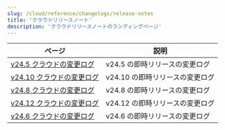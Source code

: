 ```yaml
---
slug: /cloud/reference/changelogs/release-notes
title: 'クラウドリリースノート'
description: 'クラウドリリースノートのランディングページ'
---
```


<!-- 以下の目次は、YAMLフロントマターから自動的に生成されています
     https://github.com/ClickHouse/clickhouse-docs/blob/main/scripts/autogenerate-table-of-contents.sh を使用しています
     エラーを見つけた場合は、ページ自体のフロントマターを編集してください。
-->

| ページ | 説明 |
|-----|-----|
| [v24.5 クラウドの変更ログ](/changelogs/24.5) | v24.5 の即時リリースの変更ログ |
| [v24.10 クラウドの変更ログ](/changelogs/24.10) | v24.10 の即時リリースの変更ログ |
| [v24.8 クラウドの変更ログ](/changelogs/24.8) | v24.8 の即時リリースの変更ログ |
| [v24.12 クラウドの変更ログ](/changelogs/24.12) | v24.12 の即時リリースの変更ログ |
| [v24.6 クラウドの変更ログ](/changelogs/24.6) | v24.6 の即時リリースの変更ログ |
